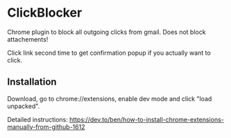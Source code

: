# ClickBlocker

Chrome plugin to block all outgoing clicks from gmail.
Does not block attachements!

Click link second time to get confirmation popup if you actually want to click.

## Installation

Download, go to chrome://extensions, enable dev mode and click "load unpacked". 

Detailed instructions: https://dev.to/ben/how-to-install-chrome-extensions-manually-from-github-1612
